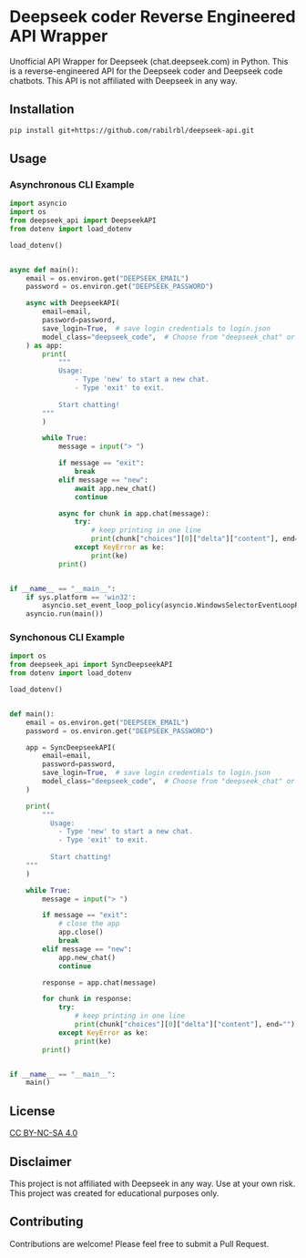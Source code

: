 # Deepseek coder Reverse Engineered API Wrapper

Unofficial API Wrapper for Deepseek (chat.deepseek.com) in Python. This is a reverse-engineered API for the Deepseek coder and Deepseek code chatbots. This API is not affiliated with Deepseek in any way.

## Installation

```bash
pip install git+https://github.com/rabilrbl/deepseek-api.git
```

## Usage

### Asynchronous CLI Example

```python
import asyncio
import os
from deepseek_api import DeepseekAPI
from dotenv import load_dotenv

load_dotenv()


async def main():
    email = os.environ.get("DEEPSEEK_EMAIL")
    password = os.environ.get("DEEPSEEK_PASSWORD")

    async with DeepseekAPI(
        email=email,
        password=password,
        save_login=True,  # save login credentials to login.json
        model_class="deepseek_code",  # Choose from "deepseek_chat" or "deepseek_code"
    ) as app:
        print(
            """
            Usage:
                - Type 'new' to start a new chat.
                - Type 'exit' to exit.
                
            Start chatting!
        """
        )

        while True:
            message = input("> ")

            if message == "exit":
                break
            elif message == "new":
                await app.new_chat()
                continue

            async for chunk in app.chat(message):
                try:
                    # keep printing in one line
                    print(chunk["choices"][0]["delta"]["content"], end="")
                except KeyError as ke:
                    print(ke)
            print()


if __name__ == "__main__":
    if sys.platform == 'win32':
        asyncio.set_event_loop_policy(asyncio.WindowsSelectorEventLoopPolicy())
    asyncio.run(main())
```

### Synchonous CLI Example

```python
import os
from deepseek_api import SyncDeepseekAPI
from dotenv import load_dotenv

load_dotenv()


def main():
    email = os.environ.get("DEEPSEEK_EMAIL")
    password = os.environ.get("DEEPSEEK_PASSWORD")

    app = SyncDeepseekAPI(
        email=email,
        password=password,
        save_login=True,  # save login credentials to login.json
        model_class="deepseek_code",  # Choose from "deepseek_chat" or "deepseek_code"
    )

    print(
        """
          Usage:
            - Type 'new' to start a new chat.
            - Type 'exit' to exit.
            
          Start chatting!
    """
    )

    while True:
        message = input("> ")

        if message == "exit":
            # close the app
            app.close()
            break
        elif message == "new":
            app.new_chat()
            continue

        response = app.chat(message)

        for chunk in response:
            try:
                # keep printing in one line
                print(chunk["choices"][0]["delta"]["content"], end="")
            except KeyError as ke:
                print(ke)
        print()


if __name__ == "__main__":
    main()
```

## License

[CC BY-NC-SA 4.0](https://creativecommons.org/licenses/by-nc-sa/4.0/)

## Disclaimer

This project is not affiliated with Deepseek in any way. Use at your own risk. This project was created for educational purposes only.

## Contributing

Contributions are welcome! Please feel free to submit a Pull Request.
